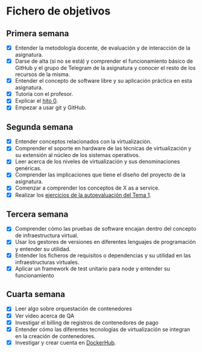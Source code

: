 # Fichero de objetivos

## Primera semana

- [x] Entender la metodología docente, de evaluación y de interacción de la asignatura.
- [x] Darse de alta (si no se está) y comprender el funcionamiento básico de GitHub y el grupo de Telegram de la asignatura y conocer el resto de los recursos de la misma.
- [x] Entender el concepto de software libre y su aplicación práctica en esta asignatura.
- [x] Tutoria con el profesor.
- [x] Explicar el [hito 0](http://jj.github.io/IV/documentos/proyecto/0.Repositorio). 
- [x] Empezar a usar git y GitHub. 

## Segunda semana
- [X] Entender conceptos relacionados con la virtualización.
- [X] Comprender el soporte en hardware de las técnicas de virtualización y su extensión al núcleo de los sistemas operativos.
- [X] Leer acerca de los niveles de virtualización y sus denominaciones genéricas.
- [X] Comprender las implicaciones que tiene el diseño del proyecto de la asignatura.
- [X] Comenzar a comprender los conceptos de X as a service.
- [X] Realizar los [ejercicios de la autoevaluación del Tema 1](https://github.com/antonioml97/IV-Ejercicios).

## Tercera semana
- [x] Comprender cómo las pruebas de software encajan dentro del concepto de infraestructura virtual.
- [x] Usar los gestores de versiones en diferentes lenguajes de programación y entender su utilidad.
- [x] Entender los ficheros de requisitos o dependencias y su utilidad en las infraestructuras virtuales.
- [x] Aplicar un framework de test unitario para node y entender su funcionamiento 

## Cuarta semana
- [x] Leer algo sobre orquestación de contenedores
- [x] Ver video acerca de QA
- [x] Investigar el billing de registros de contenedores de pago
- [x] Entender cómo las diferentes tecnologías de virtualización se integran en la creación de contenedores.
- [x] Investigar y crear cuenta en [DockerHub](https://github.com/antonioml97/BuscadorPartidos/blob/master/docs/DockerHub.md).
